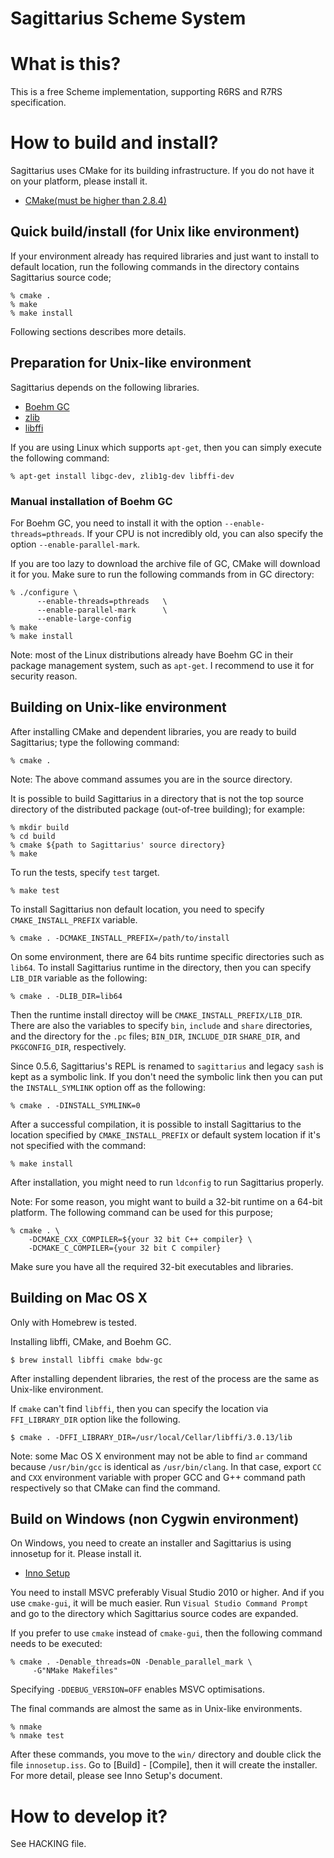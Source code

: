 # Sagittarius Scheme System

# What is this?

This is a free Scheme implementation, supporting R6RS and R7RS
specification.

# How to build and install?

Sagittarius uses CMake for its building infrastructure.  If you do not
have it on your platform, please install it.

 - [CMake(must be higher than 2.8.4)](http://www.cmake.org/)

## Quick build/install (for Unix like environment)

If your environment already has required libraries and just want to
install to default location, run the following commands in the
directory contains Sagittarius source code;

    % cmake .
    % make
    % make install

Following sections describes more details.

## Preparation for Unix-like environment

Sagittarius depends on the following libraries.

 - [Boehm GC](http://www.hpl.hp.com/personal/Hans_Boehm/gc/)
 - [zlib](http://www.zlib.net/)
 - [libffi](https://sourceware.org/libffi/)

If you are using Linux which supports `apt-get`, then you can simply
execute the following command:

    % apt-get install libgc-dev, zlib1g-dev libffi-dev

### Manual installation of Boehm GC

For Boehm GC, you need to install it with the option
`--enable-threads=pthreads`.  If your CPU is not incredibly old, you
can also specify the option `--enable-parallel-mark`.

If you are too lazy to download the archive file of GC, CMake will
download it for you.  Make sure to run the following commands from in
GC directory:

    % ./configure \
          --enable-threads=pthreads   \
          --enable-parallel-mark      \
          --enable-large-config
    % make
    % make install

Note: most of the Linux distributions already have Boehm GC in their
package management system, such as `apt-get`.  I recommend to use it
for security reason.

## Building on Unix-like environment

After installing CMake and dependent libraries, you are ready to build
Sagittarius; type the following command:

    % cmake .

Note: The above command assumes you are in the source directory.

It is possible to build Sagittarius in a directory that is not the top
source directory of the distributed package (out-of-tree building);
for example:

    % mkdir build
    % cd build
    % cmake ${path to Sagittarius' source directory}
    % make

To run the tests, specify `test` target.

    % make test

To install Sagittarius non default location, you need to specify
`CMAKE_INSTALL_PREFIX` variable.

    % cmake . -DCMAKE_INSTALL_PREFIX=/path/to/install

On some environment, there are 64 bits runtime specific directories
such as `lib64`. To install Sagittarius runtime in the directory, then
you can specify `LIB_DIR` variable as the following:

    % cmake . -DLIB_DIR=lib64

Then the runtime install directoy will be
`CMAKE_INSTALL_PREFIX/LIB_DIR`.  There are also the variables to
specify `bin`, `include` and `share` directories, and the directory
for the `.pc` files; `BIN_DIR`, `INCLUDE_DIR` `SHARE_DIR`, and
`PKGCONFIG_DIR`, respectively.

Since 0.5.6, Sagittarius's REPL is renamed to `sagittarius` and legacy
`sash` is kept as a symbolic link. If you don't need the symbolic link
then you can put the `INSTALL_SYMLINK` option off as the following:

    % cmake . -DINSTALL_SYMLINK=0

After a successful compilation, it is possible to install Sagittarius
to the location specified by `CMAKE_INSTALL_PREFIX` or default system
location if it's not specified with the command:

    % make install

After installation, you might need to run `ldconfig` to run
Sagittarius properly.

Note: For some reason, you might want to build a 32-bit runtime on a
64-bit platform.  The following command can be used for this purpose;

    % cmake . \
        -DCMAKE_CXX_COMPILER=${your 32 bit C++ compiler} \
        -DCMAKE_C_COMPILER={your 32 bit C compiler}

Make sure you have all the required 32-bit executables and libraries.

## Building on Mac OS X

Only with Homebrew is tested.

Installing libffi, CMake, and Boehm GC.

    $ brew install libffi cmake bdw-gc

After installing dependent libraries, the rest of the process are the same
as Unix-like environment.

If `cmake` can't find `libffi`, then you can specify the location via
`FFI_LIBRARY_DIR` option like the following.

    $ cmake . -DFFI_LIBRARY_DIR=/usr/local/Cellar/libffi/3.0.13/lib

Note: some Mac OS X environment may not be able to find `ar` command
because `/usr/bin/gcc` is identical as `/usr/bin/clang`. In that case,
export `CC` and `CXX` environment variable with proper GCC and G++
command path respectively so that CMake can find the command.

## Build on Windows (non Cygwin environment)

On Windows, you need to create an installer and Sagittarius is using
innosetup for it.  Please install it.

 - [Inno Setup](http://www.jrsoftware.org/)

You need to install MSVC preferably Visual Studio 2010 or higher.  And
if you use `cmake-gui`, it will be much easier.  Run `Visual Studio
Command Prompt` and go to the directory which Sagittarius source codes
are expanded.

If you prefer to use `cmake` instead of `cmake-gui`, then the
following command needs to be executed:

    % cmake . -Denable_threads=ON -Denable_parallel_mark \
         -G"NMake Makefiles"

Specifying `-DDEBUG_VERSION=OFF` enables MSVC optimisations.

The final commands are almost the same as in Unix-like environments.

    % nmake
    % nmake test

After these commands, you move to the `win/` directory and double
click the file `innosetup.iss`.  Go to [Build] - [Compile], then it
will create the installer.  For more detail, please see Inno Setup's
document.

# How to develop it?

See HACKING file.

<!-- end of file
Local Variables:
mode: markdown
fill-column: 75
End:
-->
